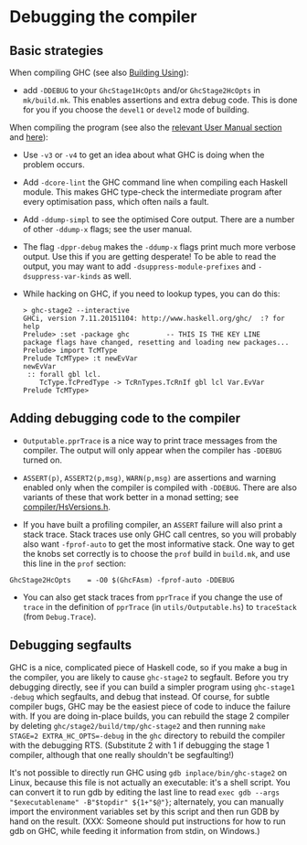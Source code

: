 # Debugging the compiler


## Basic strategies



When compiling GHC (see also [Building Using](building/using)):


- add `-DDEBUG` to your `GhcStage1HcOpts` and/or `GhcStage2HcOpts` in `mk/build.mk`.  This enables assertions and extra debug code. This is done for you if you choose the `devel1` or `devel2` mode of building.


When compiling the program (see also the [relevant User Manual section](http://www.haskell.org/ghc/docs/latest/html/users_guide/debugging.html#options-debugging) and [
here](https://downloads.haskell.org/~ghc/latest/docs/html/users_guide/using.html#ghc-flag--v)):


- Use `-v3` or `-v4` to get an idea about what GHC is doing when the problem occurs.

- Add `-dcore-lint` the GHC command line when compiling each Haskell module.  This makes GHC type-check the intermediate program after every optimisation pass, which often nails a fault.

- Add `-ddump-simpl` to see the optimised Core output.  There are a number of other `-ddump-x` flags; see the user manual.

- The flag `-dppr-debug` makes the `-ddump-x` flags print much more verbose output.  Use this if you are getting desperate! To be able to read the output, you may want to add `-dsuppress-module-prefixes` and `-dsuppress-var-kinds` as well.

- While hacking on GHC, if you need to lookup types, you can do this:

  ```wiki
  > ghc-stage2 --interactive
  GHCi, version 7.11.20151104: http://www.haskell.org/ghc/  :? for help
  Prelude> :set -package ghc         -- THIS IS THE KEY LINE
  package flags have changed, resetting and loading new packages...
  Prelude> import TcMType
  Prelude TcMType> :t newEvVar
  newEvVar
   :: forall gbl lcl.
      TcType.TcPredType -> TcRnTypes.TcRnIf gbl lcl Var.EvVar
  Prelude TcMType> 
  ```

## Adding debugging code to the compiler


- `Outputable.pprTrace` is a nice way to print trace messages from the compiler. The output will only appear when the compiler has `-DDEBUG` turned on.

- `ASSERT(p)`, `ASSERT2(p,msg)`, `WARN(p,msg)` are assertions and warning enabled only when the compiler is compiled with `-DDEBUG`.  There are also variants of these that work better in a monad setting; see [compiler/HsVersions.h](/trac/ghc/browser/ghc/compiler/HsVersions.h).

- If you have built a profiling compiler, an `ASSERT` failure will also print a stack trace. Stack traces use only GHC call centres, so you will probably also want `-fprof-auto` to get the most informative stack. One way to get the knobs set correctly is to choose the `prof` build in `build.mk`, and use this line in the `prof` section:

```wiki
GhcStage2HcOpts    = -O0 $(GhcFAsm) -fprof-auto -DDEBUG
```

- You can also get stack traces from `pprTrace` if you change the use of `trace` in the definition of `pprTrace` (in `utils/Outputable.hs`) to `traceStack` (from `Debug.Trace`).

## Debugging segfaults



GHC is a nice, complicated piece of Haskell code, so if you make a bug in the compiler, you are likely to cause `ghc-stage2` to segfault. Before you try debugging directly, see if you can build a simpler program using `ghc-stage1 -debug` which segfaults, and debug that instead. Of course, for subtle compiler bugs, GHC may be the easiest piece of code to induce the failure with. If you are doing in-place builds, you can rebuild the stage 2 compiler by deleting `ghc/stage2/build/tmp/ghc-stage2` and then running `make STAGE=2 EXTRA_HC_OPTS=-debug` in the `ghc` directory to rebuild the compiler with the debugging RTS. (Substitute 2 with 1 if debugging the stage 1 compiler, although that one really shouldn't be segfaulting!)



It's not possible to directly run GHC using `gdb inplace/bin/ghc-stage2` on Linux, because this file is not actually an executable: it's a shell script. You can convert it to run gdb by editing the last line to read `exec gdb --args "$executablename" -B"$topdir" ${1+"$@"}`; alternately, you can manually import the environment variables set by this script and then run GDB by hand on the result. (XXX: Someone should put instructions for how to run gdb on GHC, while feeding it information from stdin, on Windows.)


